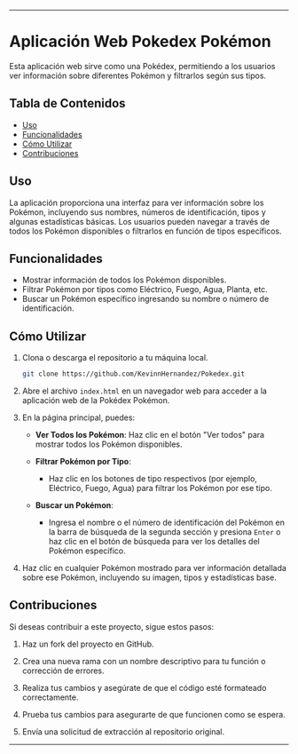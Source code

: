 
---

# Aplicación Web Pokedex Pokémon

Esta aplicación web sirve como una Pokédex, permitiendo a los usuarios ver información sobre diferentes Pokémon y filtrarlos según sus tipos.

## Tabla de Contenidos

- [Uso](#uso)
- [Funcionalidades](#funcionalidades)
- [Cómo Utilizar](#cómo-utilizar)
- [Contribuciones](#contribuciones)

## Uso

La aplicación proporciona una interfaz para ver información sobre los Pokémon, incluyendo sus nombres, números de identificación, tipos y algunas estadísticas básicas. Los usuarios pueden navegar a través de todos los Pokémon disponibles o filtrarlos en función de tipos específicos.

## Funcionalidades

- Mostrar información de todos los Pokémon disponibles.
- Filtrar Pokémon por tipos como Eléctrico, Fuego, Agua, Planta, etc.
- Buscar un Pokémon específico ingresando su nombre o número de identificación.

## Cómo Utilizar

1. Clona o descarga el repositorio a tu máquina local.

    ```bash
    git clone https://github.com/KevinnHernandez/Pokedex.git
    ```

2. Abre el archivo `index.html` en un navegador web para acceder a la aplicación web de la Pokédex Pokémon.

3. En la página principal, puedes:

   - **Ver Todos los Pokémon**: Haz clic en el botón "Ver todos" para mostrar todos los Pokémon disponibles.

   - **Filtrar Pokémon por Tipo**:
     - Haz clic en los botones de tipo respectivos (por ejemplo, Eléctrico, Fuego, Agua) para filtrar los Pokémon por ese tipo.

   - **Buscar un Pokémon**:
     - Ingresa el nombre o el número de identificación del Pokémon en la barra de búsqueda de la segunda sección y presiona `Enter` o haz clic en el botón de búsqueda para ver los detalles del Pokémon específico.

4. Haz clic en cualquier Pokémon mostrado para ver información detallada sobre ese Pokémon, incluyendo su imagen, tipos y estadísticas base.

## Contribuciones

Si deseas contribuir a este proyecto, sigue estos pasos:

1. Haz un fork del proyecto en GitHub.

2. Crea una nueva rama con un nombre descriptivo para tu función o corrección de errores.

3. Realiza tus cambios y asegúrate de que el código esté formateado correctamente.

4. Prueba tus cambios para asegurarte de que funcionen como se espera.

5. Envía una solicitud de extracción al repositorio original.


---

